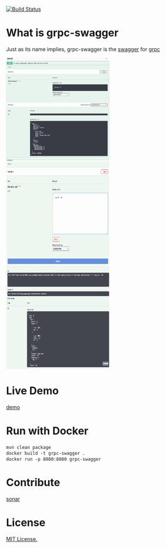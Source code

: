 [![Build Status](https://travis-ci.com/grpc-swagger/grpc-swagger.svg?branch=master)](https://travis-ci.com/grpc-swagger/grpc-swagger)

# What is grpc-swagger
Just as its name implies, grpc-swagger is the [swagger](https://swagger.io/) for [grpc](http://grpc.io/)

<img src="./doc/screenshots/screenshot1.png" height="280px" width="280px"/><img src="
./doc/screenshots/screenshot2.png" height="280px" width="280px"/><img src="./doc/screenshots/screenshot3.png" height="280px" width="280px"/>

# Live Demo

[demo](http://52.231.167.148/index.html)

# Run with Docker
```
mvn clean package
docker build -t grpc-swagger .
docker run -p 8080:8080 grpc-swagger
```

# Contribute

[sonar](https://sonarcloud.io/dashboard?id=io.grpc%3Agrpc-swagger)

# License
[MIT License.](/LICENSE)